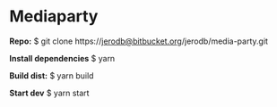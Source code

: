 # Mediaparty #

**Repo:**
$ git clone https://jerodb@bitbucket.org/jerodb/media-party.git

**Install dependencies**
$ yarn

**Build dist:**
$ yarn build

**Start dev**
$ yarn start
